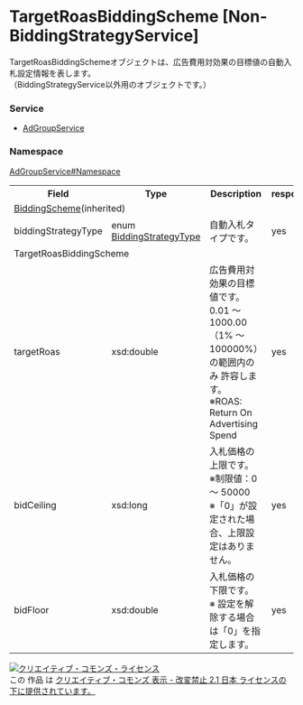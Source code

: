 # TargetRoasBiddingScheme [Non-BiddingStrategyService]
TargetRoasBiddingSchemeオブジェクトは、広告費用対効果の目標値の自動入札設定情報を表します。<br>
（BiddingStrategyService以外用のオブジェクトです。）

### Service
+ [AdGroupService](../../services/AdGroupService.md)

### Namespace
[AdGroupService#Namespace](../../services/AdGroupService.md#namespace)

<table>
 <tr>
  <th>Field</th>
  <th>Type</th>
  <th>Description</th>
  <th>response</th>
  <th>get</th>
  <th>add</th>
  <th>set</th>
  <th>remove</th>
 </tr>
 <tr>
  <td colspan="8"><a href="BiddingScheme.md">BiddingScheme</a>(inherited)</td>
 </tr>
 <tr>
  <td>biddingStrategyType</td>
  <td>enum <a href="BiddingStrategyType.md">BiddingStrategyType</a></td>
  <td>自動入札タイプです。</td>
  <td>yes</td>
  <td>-</td>
  <td>-</td>
  <td>-</td>
  <td>-</td>
 </tr>
 <tr>
  <td colspan="8">TargetRoasBiddingScheme</td>
 </tr>
  <tr>
  <td>targetRoas</td>
  <td>xsd:double</td>
  <td>広告費用対効果の目標値です。<br>0.01 ～ 1000.00（1% ～ 100000%）の範囲内のみ 許容します。<br>※ROAS: Return On Advertising Spend</td>
  <td>yes</td>
  <td>-</td>
  <td>-</td>
  <td>-</td>
  <td>-</td>
 </tr>
 <tr>
  <td>bidCeiling</td>
  <td>xsd:long</td>
  <td>入札価格の上限です。<br>※制限値：0 ～ 50000<br>※「0」が設定された場合、上限設定はありません。</td>
  <td>yes</td>
  <td>-</td>
  <td>-</td>
  <td>-</td>
  <td>-</td>
 </tr>
 <tr>
  <td>bidFloor</td>
  <td>xsd:double</td>
  <td>入札価格の下限です。<br>※ 設定を解除する場合は「0」を指定します。</td>
  <td>yes</td>
  <td>-</td>
  <td>-</td>
  <td>-</td>
  <td>-</td>
 </tr>
</table>

<a rel="license" href="http://creativecommons.org/licenses/by-nd/2.1/jp/"><img alt="クリエイティブ・コモンズ・ライセンス" style="border-width:0" src="https://i.creativecommons.org/l/by-nd/2.1/jp/88x31.png" /></a><br />この 作品 は <a rel="license" href="http://creativecommons.org/licenses/by-nd/2.1/jp/">クリエイティブ・コモンズ 表示 - 改変禁止 2.1 日本 ライセンスの下に提供されています。</a>
